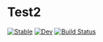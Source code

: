 # Test2

[![Stable](https://img.shields.io/badge/docs-stable-blue.svg)](https://wavepackets.github.io/Test2.jl/stable/)
[![Dev](https://img.shields.io/badge/docs-dev-blue.svg)](https://wavepackets.github.io/Test2.jl/dev/)
[![Build Status](https://github.com/wavepackets/Test2.jl/actions/workflows/CI.yml/badge.svg?branch=main)](https://github.com/wavepackets/Test2.jl/actions/workflows/CI.yml?query=branch%3Amain)
